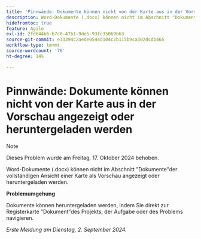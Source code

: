 ```yaml
---
title: 'Pinnwände: Dokumente können nicht von der Karte aus in der Vorschau angezeigt oder heruntergeladen werden'
description: Word-Dokumente (.docx) können nicht im Abschnitt "Dokumente"der detaillierten Kartenansicht als Vorschau angezeigt oder heruntergeladen werden.
hidefromtoc: true
feature: Agile
exl-id: 2fd644b6-b7c0-47b1-9de5-93fc35069b63
source-git-commit: e33394c2aede0544d104c2b115b9ca302dcdb465
workflow-type: tm+mt
source-wordcount: '76'
ht-degree: 14%

---
```


# Pinnwände: Dokumente können nicht von der Karte aus in der Vorschau angezeigt oder heruntergeladen werden

>[!NOTE]
>
>Dieses Problem wurde am Freitag, 17. Oktober 2024 behoben.

Word-Dokumente (.docx) können nicht im Abschnitt &quot;Dokumente&quot;der vollständigen Ansicht einer Karte als Vorschau angezeigt oder heruntergeladen werden.

**Problemumgehung**

Dokumente können heruntergeladen werden, indem Sie direkt zur Registerkarte &quot;Dokument&quot;des Projekts, der Aufgabe oder des Problems navigieren.

_Erste Meldung am Dienstag, 2. September 2024._
